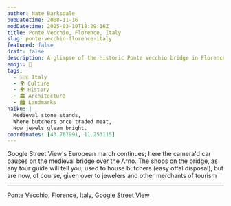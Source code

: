 ```yaml
---
author: Nate Barksdale
pubDatetime: 2008-11-16
modDatetime: 2025-03-10T18:29:16Z
title: Ponte Vecchio, Florence, Italy
slug: ponte-vecchio-florence-italy
featured: false
draft: false
description: A glimpse of the historic Ponte Vecchio bridge in Florence, Italy, where ancient butchers' shops have transformed into vibrant tourist boutiques.
emoji: 🌉
tags:
  - 🇮🇹 Italy
  - 🌍 Culture
  - 🌍 History
  - 🏛️ Architecture
  - 🏙️ Landmarks
haiku: |
  Medieval stone stands,  
  Where butchers once traded meat,  
  Now jewels gleam bright.
coordinates: [43.767991, 11.253115]
---
```


Google Street View's European march continues; here the camera'd car pauses on the medieval bridge over the Arno. The shops on the bridge, as any tour guide will tell you, used to house butchers (easy offal disposal), but are now, of course, given over to jewelers and other merchants of tourism

---

Ponte Vecchio, Florence, Italy, [Google Street View](http://maps.google.com/maps?hl=en&client=firefox-a&ie=UTF8&ll=43.777229,11.248369&spn=0.04995,0.122738&z=14&layer=c&cbll=43.767991,11.253115&panoid=0Vg5p4ODR7Fl48iGd-b7DQ&cbp=1,68.7018590154519,,0,-1.5320773792098774)
